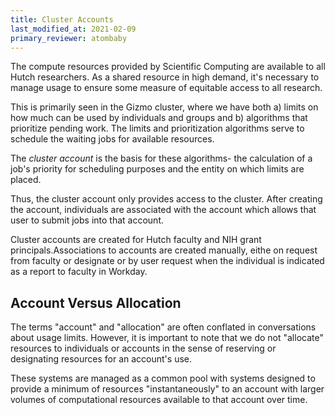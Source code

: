 ```yaml
---
title: Cluster Accounts
last_modified_at: 2021-02-09
primary_reviewer: atombaby
---
```


The compute resources provided by Scientific Computing are available to all Hutch researchers.  As a shared resource in high demand, it's necessary to manage usage to ensure some measure of equitable access to all research.

This is primarily seen in the Gizmo cluster, where we have both a) limits on how much can be used by individuals and groups and b) algorithms that prioritize pending work.  The limits and prioritization algorithms serve to schedule the waiting jobs for available resources.

The _cluster account_ is the basis for these algorithms- the calculation of a job's priority for scheduling purposes and the entity on which limits are placed.

Thus, the cluster account only provides access to the cluster.  After creating the account, individuals are associated with the account which allows that user to submit jobs into that account.

Cluster accounts are created for Hutch faculty and NIH grant principals.Associations to accounts are created manually, eithe on request from faculty or designate or by user request when the individual is indicated as a report to faculty in Workday.

## Account Versus Allocation

The terms "account" and "allocation" are often conflated in conversations about usage limits.  However, it is important to note that we do not "allocate" resources to individuals or accounts in the sense of reserving or designating resources for an account's use.

These systems are managed as a common pool with systems designed to provide a minimum of resources "instantaneously" to an account with larger volumes of computational resources available to that account over time.
